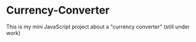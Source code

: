 # Currency-Converter
This is my mini JavaScript project about a "currency converter" (still under work)
